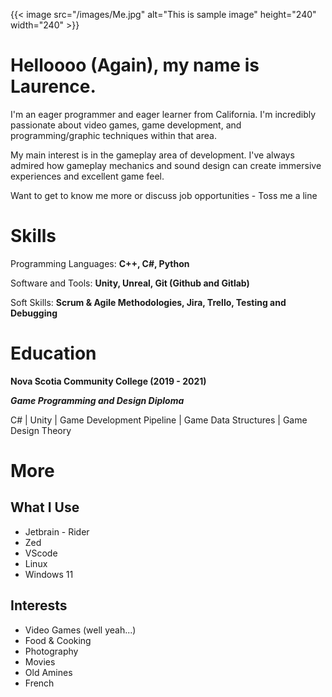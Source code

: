 ---
---
{{< image src="/images/Me.jpg" alt="This is sample image" height="240" width="240" >}}

# Helloooo (Again), my name is Laurence.

I'm an eager programmer and eager learner from California. I'm incredibly passionate about video games, game development, and programming/graphic techniques within that area.

My main interest is in the gameplay area of development. I've always admired how gameplay mechanics and sound design can create immersive experiences and excellent game feel.

Want to get to know me more or discuss job opportunities - Toss me a line

# Skills

Programming Languages: **C++, C#, Python**

Software and Tools: **Unity, Unreal, Git (Github and Gitlab)**

Soft Skills: **Scrum & Agile Methodologies, Jira, Trello, Testing and Debugging**


# Education

**Nova Scotia Community College (2019 - 2021)**

**_Game Programming and Design Diploma_**

C# | Unity | Game Development Pipeline | Game Data Structures | Game Design Theory

# More

## What I Use
- Jetbrain - Rider
- Zed
- VScode
- Linux
- Windows 11

## Interests
- Video Games (well yeah...)
- Food & Cooking
- Photography
- Movies
- Old Amines
- French
